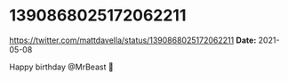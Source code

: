 # 1390868025172062211
https://twitter.com/mattdavella/status/1390868025172062211
**Date:** 2021-05-08

Happy birthday @MrBeast 🙂
